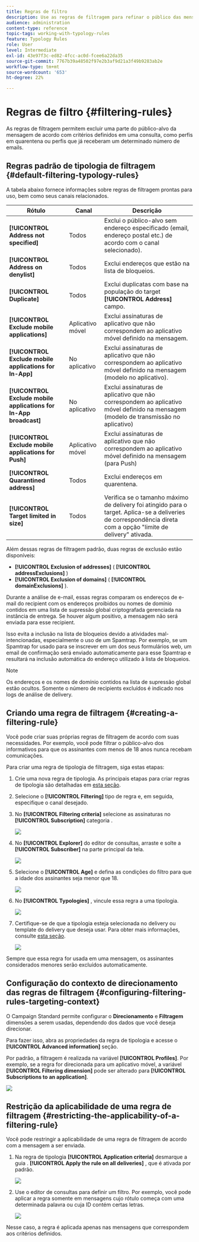 ```yaml
---
title: Regras de filtro
description: Use as regras de filtragem para refinar o público das mensagens.
audience: administration
content-type: reference
topic-tags: working-with-typology-rules
feature: Typology Rules
role: User
level: Intermediate
exl-id: 43e97f3c-ed82-4fcc-ac0d-fcee6a22da35
source-git-commit: 7767b39a48502f97e2b3af9d21a3f49b9283ab2e
workflow-type: tm+mt
source-wordcount: '653'
ht-degree: 22%

---
```


# Regras de filtro {#filtering-rules}

As regras de filtragem permitem excluir uma parte do público-alvo da mensagem de acordo com critérios definidos em uma consulta, como perfis em quarentena ou perfis que já receberam um determinado número de emails.

## Regras padrão de tipologia de filtragem {#default-filtering-typology-rules}

A tabela abaixo fornece informações sobre regras de filtragem prontas para uso, bem como seus canais relacionados.

| Rótulo | Canal  | Descrição |
| ---------|----------|---------|
| **[!UICONTROL Address not specified]** | Todos | Exclui o público-alvo sem endereço especificado (email, endereço postal etc.) de acordo com o canal selecionado). |
| **[!UICONTROL Address on denylist]** | Todos | Exclui endereços que estão na lista de bloqueios. |
| **[!UICONTROL Duplicate]** | Todos | Exclui duplicatas com base na população do target **[!UICONTROL Address]** campo. |
| **[!UICONTROL Exclude mobile applications]** | Aplicativo móvel | Exclui assinaturas de aplicativo que não correspondem ao aplicativo móvel definido na mensagem. |
| **[!UICONTROL Exclude mobile applications for In-App]** | No aplicativo | Exclui assinaturas de aplicativo que não correspondem ao aplicativo móvel definido na mensagem (modelo no aplicativo). |
| **[!UICONTROL Exclude mobile applications for In-App broadcast]** | No aplicativo | Exclui assinaturas de aplicativo que não correspondem ao aplicativo móvel definido na mensagem (modelo de transmissão no aplicativo) |
| **[!UICONTROL Exclude mobile applications for Push]** | Aplicativo móvel | Exclui assinaturas de aplicativo que não correspondem ao aplicativo móvel definido na mensagem (para Push) |
| **[!UICONTROL Quarantined address]** | Todos | Exclui endereços em quarentena. |
| **[!UICONTROL Target limited in size]** | Todos | Verifica se o tamanho máximo de delivery foi atingido para o target. Aplica-se a deliveries de correspondência direta com a opção &quot;limite de delivery&quot; ativada. |

Além dessas regras de filtragem padrão, duas regras de exclusão estão disponíveis:

* **[!UICONTROL Exclusion of addresses]** ( **[!UICONTROL addressExclusions]** )
* **[!UICONTROL Exclusion of domains]** ( **[!UICONTROL domainExclusions]** ).

Durante a análise de e-mail, essas regras comparam os endereços de e-mail do recipient com os endereços proibidos ou nomes de domínio contidos em uma lista de supressão global criptografada gerenciada na instância de entrega. Se houver algum positivo, a mensagem não será enviada para esse recipient.

Isso evita a inclusão na lista de bloqueios devido a atividades mal-intencionadas, especialmente o uso de um Spamtrap. Por exemplo, se um Spamtrap for usado para se inscrever em um dos seus formulários web, um email de confirmação será enviado automaticamente para esse Spamtrap e resultará na inclusão automática do endereço utilizado à lista de bloqueios.

>[!NOTE]
>
>Os endereços e os nomes de domínio contidos na lista de supressão global estão ocultos. Somente o número de recipients excluídos é indicado nos logs de análise de delivery.

## Criando uma regra de filtragem {#creating-a-filtering-rule}

Você pode criar suas próprias regras de filtragem de acordo com suas necessidades. Por exemplo, você pode filtrar o público-alvo dos informativos para que os assinantes com menos de 18 anos nunca recebam comunicações.

Para criar uma regra de tipologia de filtragem, siga estas etapas:

1. Crie uma nova regra de tipologia. As principais etapas para criar regras de tipologia são detalhadas em [esta seção](../../sending/using/managing-typology-rules.md).

1. Selecione o **[!UICONTROL Filtering]** tipo de regra e, em seguida, especifique o canal desejado.

1. No **[!UICONTROL Filtering criteria]** selecione as assinaturas no **[!UICONTROL Subscription]** categoria .

   ![](assets/typology_create-rule-subscription.png)

1. No **[!UICONTROL Explorer]** do editor de consultas, arraste e solte a **[!UICONTROL Subscriber]** na parte principal da tela.

   ![](assets/typology_create-rule-subscriber.png)

1. Selecione o **[!UICONTROL Age]** e defina as condições do filtro para que a idade dos assinantes seja menor que 18.

   ![](assets/typology_create-rule-age.png)

1. No **[!UICONTROL Typologies]** , vincule essa regra a uma tipologia.

   ![](assets/typology_create-rule-typology.png)

1. Certifique-se de que a tipologia esteja selecionada no delivery ou template do delivery que deseja usar. Para obter mais informações, consulte [esta seção](../../sending/using/managing-typologies.md#applying-typologies-to-messages).

   ![](assets/typology_template.png)

Sempre que essa regra for usada em uma mensagem, os assinantes considerados menores serão excluídos automaticamente.

## Configuração do contexto de direcionamento das regras de filtragem {#configuring-filtering-rules-targeting-context}

O Campaign Standard permite configurar o  **Direcionamento** e **Filtragem** dimensões a serem usadas, dependendo dos dados que você deseja direcionar.

Para fazer isso, abra as propriedades da regra de tipologia e acesse o **[!UICONTROL Advanced information]** seção.

Por padrão, a filtragem é realizada na variável **[!UICONTROL Profiles]**. Por exemplo, se a regra for direcionada para um aplicativo móvel, a variável **[!UICONTROL Filtering dimension]** pode ser alterado para **[!UICONTROL Subscriptions to an application]**.

![](assets/typology_rule-order_2.png)

## Restrição da aplicabilidade de uma regra de filtragem {#restricting-the-applicability-of-a-filtering-rule}

Você pode restringir a aplicabilidade de uma regra de filtragem de acordo com a mensagem a ser enviada.

1. Na regra de tipologia **[!UICONTROL Application criteria]** desmarque a guia . **[!UICONTROL Apply the rule on all deliveries]** , que é ativada por padrão.

   ![](assets/typology_limit.png)

1. Use o editor de consultas para definir um filtro. Por exemplo, você pode aplicar a regra somente em mensagens cujo rótulo começa com uma determinada palavra ou cuja ID contém certas letras.

   ![](assets/typology_limit-rule.png)

Nesse caso, a regra é aplicada apenas nas mensagens que correspondem aos critérios definidos.
